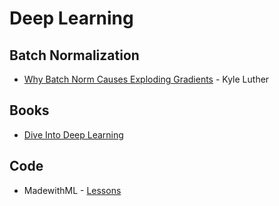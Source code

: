 # Deep Learning



## Batch Normalization

* [Why Batch Norm Causes Exploding Gradients](https://kyleluther.github.io/2020/02/18/batchnorm-exploding-gradients.html) - Kyle Luther


## Books

* [Dive Into Deep Learning](http://d2l.ai/)

## Code

* MadewithML - [Lessons](https://github.com/madewithml/lessons)